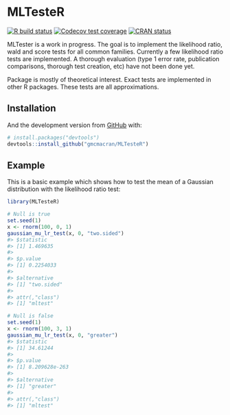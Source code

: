 
<!-- README.md is generated from README.Rmd. Please edit that file -->

# MLTesteR

<!-- badges: start -->

[![R build
status](https://github.com/gmcmacran/MLTesteR/workflows/R-CMD-check/badge.svg)](https://github.com/gmcmacran/MLTesteR/actions)
[![Codecov test
coverage](https://codecov.io/gh/gmcmacran/MLTesteR/branch/master/graph/badge.svg)](https://app.codecov.io/gh/gmcmacran/MLTesteR?branch=main)
[![CRAN
status](https://www.r-pkg.org/badges/version/MLTesteR)](https://cran.r-project.org/package=MLTesteR)
<!-- badges: end -->

MLTester is a work in progress. The goal is to implement the likelihood
ratio, wald and score tests for all common families. Currently a few
likelihood ratio tests are implemented. A thorough evaluation (type 1
error rate, publication comparisons, thorough test creation, etc) have
not been done yet.

Package is mostly of theoretical interest. Exact tests are implemented
in other R packages. These tests are all approximations.

## Installation

And the development version from [GitHub](https://github.com/) with:

``` r
# install.packages("devtools")
devtools::install_github("gmcmacran/MLTesteR")
```

## Example

This is a basic example which shows how to test the mean of a Gaussian
distribution with the likelihood ratio test:

``` r
library(MLTesteR)

# Null is true
set.seed(1)
x <- rnorm(100, 0, 1)
gaussian_mu_lr_test(x, 0, "two.sided")
#> $statistic
#> [1] 1.469635
#> 
#> $p.value
#> [1] 0.2254033
#> 
#> $alternative
#> [1] "two.sided"
#> 
#> attr(,"class")
#> [1] "mltest"

# Null is false
set.seed(1)
x <- rnorm(100, 3, 1)
gaussian_mu_lr_test(x, 0, "greater")
#> $statistic
#> [1] 34.61244
#> 
#> $p.value
#> [1] 8.209628e-263
#> 
#> $alternative
#> [1] "greater"
#> 
#> attr(,"class")
#> [1] "mltest"
```
